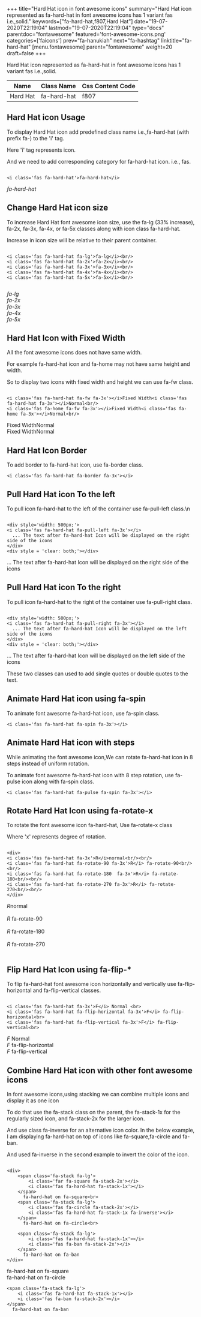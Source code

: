 +++
title="Hard Hat icon in font awesome icons"
summary="Hard Hat icon represented as fa-hard-hat in font awesome icons has 1 variant fas i.e.,solid."
keywords=["fa-hard-hat,f807,Hard Hat"]
date="19-07-2020T22:19:04"
lastmod="19-07-2020T22:19:04"
type="docs"
parentdoc="fontawesome"
featured='font-awesome-icons.png'
categories=['faicons']
prev="fa-hanukiah"
next="fa-hashtag"
linktitle="fa-hard-hat"
[menu.fontawesome]
parent="fontawesome"
weight=20
draft=false
+++


Hard Hat icon represented as fa-hard-hat in font awesome icons has 1 variant fas i.e.,solid.

<div class='table-responsive'><table class='table'><thead><tr><th>Name</th><th>Class Name</th><th>Css Content Code</th></tr></thead><tbody><tr><td>Hard Hat</td><td>fa-hard-hat</td><td>f807</td></tr></tbody></table></div>



## Hard Hat icon Usage

To display Hard Hat icon add predefined class name i.e.,fa-hard-hat (with prefix fa-) to the 'i' tag.

Here 'i' tag represents icon.

And we need to add corresponding category for fa-hard-hat icon. i.e., fas.


```

<i class='fas fa-hard-hat'>fa-hard-hat</i>
```

<i class='fas fa-hard-hat'>fa-hard-hat</i>




## Change Hard Hat icon size
To increase Hard Hat font awesome icon size, use the fa-lg (33% increase), fa-2x, fa-3x, fa-4x, or fa-5x classes along with icon class fa-hard-hat.

Increase in icon size will be relative to their parent container. 

```

<i class='fas fa-hard-hat fa-lg'>fa-lg</i><br/>
<i class='fas fa-hard-hat fa-2x'>fa-2x</i><br/>
<i class='fas fa-hard-hat fa-3x'>fa-3x</i><br/>
<i class='fas fa-hard-hat fa-4x'>fa-4x</i><br/>
<i class='fas fa-hard-hat fa-5x'>fa-5x</i><br/>
            
```

<i class='fas fa-hard-hat fa-lg'>fa-lg</i><br/>
<i class='fas fa-hard-hat fa-2x'>fa-2x</i><br/>
<i class='fas fa-hard-hat fa-3x'>fa-3x</i><br/>
<i class='fas fa-hard-hat fa-4x'>fa-4x</i><br/>
<i class='fas fa-hard-hat fa-5x'>fa-5x</i><br/>
            



## Hard Hat Icon with Fixed Width 

All the font awesome icons does not have same width.

For example fa-hard-hat icon and fa-home may not have same height and width.

So to display two icons with fixed width and height we can use fa-fw class.


```

<i class='fas fa-hard-hat fa-fw fa-3x'></i>Fixed Width<i class='fas fa-hard-hat fa-3x'></i>Normal<br/>
<i class='fas fa-home fa-fw fa-3x'></i>Fixed Width<i class='fas fa-home fa-3x'></i>Normal<br/>
```

<i class='fas fa-hard-hat fa-fw fa-3x'></i>Fixed Width<i class='fas fa-hard-hat fa-3x'></i>Normal<br/>
<i class='fas fa-home fa-fw fa-3x'></i>Fixed Width<i class='fas fa-home fa-3x'></i>Normal<br/>



## Hard Hat Icon Border 

To add border to fa-hard-hat icon, use fa-border class.


```
<i class='fas fa-hard-hat fa-border fa-3x'></i>

```
<i class='fas fa-hard-hat fa-border fa-3x'></i>





## Pull Hard Hat icon To the left

To pull icon fa-hard-hat to the left of the container use fa-pull-left class.\n

```

<div style='width: 500px;'>
<i class='fas fa-hard-hat fa-pull-left fa-3x'></i>
  ... The text after fa-hard-hat Icon will be displayed on the right side of the icons
</div>
<div style = 'clear: both;'></div>
```

<div style='width: 500px;'>
<i class='fas fa-hard-hat fa-pull-left fa-3x'></i>
  ... The text after fa-hard-hat Icon will be displayed on the right side of the icons
</div>
<div style = 'clear: both;'></div>




## Pull Hard Hat icon To the right
To pull icon fa-hard-hat to the right of the container use fa-pull-right class.

```

<div style='width: 500px;'>
<i class='fas fa-hard-hat fa-pull-right fa-3x'></i>
  ... The text after fa-hard-hat Icon will be displayed on the left side of the icons
</div>
<div style = 'clear: both;'></div>
```

<div style='width: 500px;'>
<i class='fas fa-hard-hat fa-pull-right fa-3x'></i>
  ... The text after fa-hard-hat Icon will be displayed on the left side of the icons
</div>
<div style = 'clear: both;'></div>

These two classes can used to add single quotes or double quotes to the text.


## Animate Hard Hat icon using fa-spin
To animate font awesome fa-hard-hat icon, use fa-spin class.

```
<i class='fas fa-hard-hat fa-spin fa-3x'></i>
```
<i class='fas fa-hard-hat fa-spin fa-3x'></i>




## Animate Hard Hat icon with steps
While animating the font awesome icon,We can rotate fa-hard-hat icon in 8 steps instead of uniform rotation.

To animate font awesome fa-hard-hat icon with 8 step rotation, use fa-pulse icon along with fa-spin class.


```
<i class='fas fa-hard-hat fa-pulse fa-spin fa-3x'></i>

```
<i class='fas fa-hard-hat fa-pulse fa-spin fa-3x'></i>





## Rotate Hard Hat Icon using fa-rotate-x
To rotate the font awesome icon fa-hard-hat, Use fa-rotate-x class

Where 'x' represents degree of rotation.


```

<div>
<i class='fas fa-hard-hat fa-3x'>R</i>normal<br/><br/>
<i class='fas fa-hard-hat fa-rotate-90 fa-3x'>R</i> fa-rotate-90<br/><br/> 
<i class='fas fa-hard-hat fa-rotate-180  fa-3x'>R</i> fa-rotate-180<br/><br/> 
<i class='fas fa-hard-hat fa-rotate-270 fa-3x'>R</i> fa-rotate-270<br/><br/>
</div>
```

<div>
<i class='fas fa-hard-hat fa-3x'>R</i>normal<br/><br/>
<i class='fas fa-hard-hat fa-rotate-90 fa-3x'>R</i> fa-rotate-90<br/><br/> 
<i class='fas fa-hard-hat fa-rotate-180  fa-3x'>R</i> fa-rotate-180<br/><br/> 
<i class='fas fa-hard-hat fa-rotate-270 fa-3x'>R</i> fa-rotate-270<br/><br/>
</div>




## Flip Hard Hat Icon using fa-flip-*
To flip fa-hard-hat font awesome icon horizontally and vertically use fa-flip-horizontal and fa-flip-vertical classes. 

```

<i class='fas fa-hard-hat fa-3x'>F</i> Normal <br>
<i class='fas fa-hard-hat fa-flip-horizontal fa-3x'>F</i> fa-flip-horizontal<br>
<i class='fas fa-hard-hat fa-flip-vertical fa-3x'>F</i> fa-flip-vertical<br>
```

<i class='fas fa-hard-hat fa-3x'>F</i> Normal <br>
<i class='fas fa-hard-hat fa-flip-horizontal fa-3x'>F</i> fa-flip-horizontal<br>
<i class='fas fa-hard-hat fa-flip-vertical fa-3x'>F</i> fa-flip-vertical<br>




## Combine Hard Hat icon with other font awesome icons
In font awesome icons,using stacking we can combine multiple icons and display it as one icon 

To do that use the fa-stack class on the parent, the fa-stack-1x for the regularly sized icon, and fa-stack-2x for the larger icon.

And use class fa-inverse for an alternative icon color. 
In the below example, I am displaying fa-hard-hat on top of icons like fa-square,fa-circle and fa-ban.

And used fa-inverse in the second example to invert the color of the icon.

```

<div>
    <span class='fa-stack fa-lg'>
        <i class='far fa-square fa-stack-2x'></i>
        <i class='fas fa-hard-hat fa-stack-1x'></i>
    </span>
      fa-hard-hat on fa-square<br>
    <span class='fa-stack fa-lg'>
        <i class='fas fa-circle fa-stack-2x'></i>
        <i class='fas fa-hard-hat fa-stack-1x fa-inverse'></i>
    </span>
      fa-hard-hat on fa-circle<br>

    <span class='fa-stack fa-lg'>
        <i class='fas fa-hard-hat fa-stack-1x'></i>
        <i class='fas fa-ban fa-stack-2x'></i>
    </span>
      fa-hard-hat on fa-ban
</div>
```

<div>
    <span class='fa-stack fa-lg'>
        <i class='far fa-square fa-stack-2x'></i>
        <i class='fas fa-hard-hat fa-stack-1x'></i>
    </span>
      fa-hard-hat on fa-square<br>
    <span class='fa-stack fa-lg'>
        <i class='fas fa-circle fa-stack-2x'></i>
        <i class='fas fa-hard-hat fa-stack-1x fa-inverse'></i>
    </span>
      fa-hard-hat on fa-circle<br>

    <span class='fa-stack fa-lg'>
        <i class='fas fa-hard-hat fa-stack-1x'></i>
        <i class='fas fa-ban fa-stack-2x'></i>
    </span>
      fa-hard-hat on fa-ban
</div>






